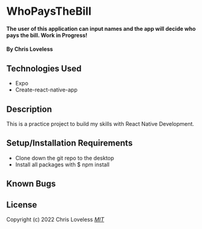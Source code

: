 # WhoPaysTheBill

#### The user of this application can input names and the app will decide who pays the bill. Work in Progress!

#### By Chris Loveless

## Technologies Used

* Expo
* Create-react-native-app

## Description
  This is a practice project to build my skills with React Native Development.

## Setup/Installation Requirements

* Clone down the git repo to the desktop
* Install all packages with $ npm install  

## Known Bugs


## License
Copyright (c) 2022 Chris Loveless
_[MIT](https://choosealicense.com/licenses/mit/)_